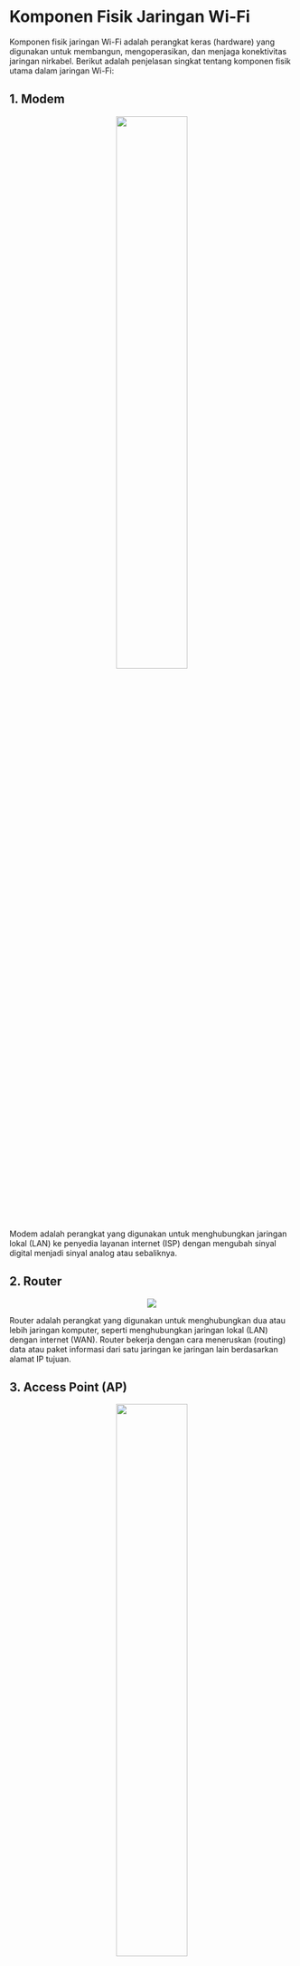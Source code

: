 # Komponen Fisik Jaringan Wi-Fi

Komponen fisik jaringan Wi-Fi adalah perangkat keras (hardware) yang digunakan untuk membangun, mengoperasikan, dan menjaga konektivitas jaringan nirkabel. Berikut adalah penjelasan singkat tentang komponen fisik utama dalam jaringan Wi-Fi:

## 1. Modem

<div align="center">
  <img src="https://github.com/fixploit03/Pentest-WiFi/blob/main/docs/Komponen%20Fisik%20Jaringan%20Wi-Fi/img/modem.webp" width="50%" />
</div>

Modem adalah perangkat yang digunakan untuk menghubungkan jaringan lokal (LAN) ke penyedia layanan internet (ISP) dengan mengubah sinyal digital menjadi sinyal analog atau sebaliknya.

## 2. Router

<div align="center">
  <img src="https://github.com/fixploit03/Pentest-WiFi/blob/main/docs/Komponen%20Fisik%20Jaringan%20Wi-Fi/img/router.jpg width="50%" />
</div>

Router adalah perangkat yang digunakan untuk menghubungkan dua atau lebih jaringan komputer, seperti menghubungkan jaringan lokal (LAN) dengan internet (WAN). Router bekerja dengan cara meneruskan (routing) data atau paket informasi dari satu jaringan ke jaringan lain berdasarkan alamat IP tujuan.

## 3. Access Point (AP)

<div align="center">
  <img src="https://github.com/fixploit03/Pentest-WiFi/blob/main/docs/Komponen%20Fisik%20Jaringan%20Wi-Fi/img/ap.jpg" width="50%" />
</div>

Access Point (AP) adalah perangkat yang memungkinkan perangkat nirkabel, seperti laptop, ponsel, atau tablet, untuk terhubung ke jaringan komputer, biasanya melalui Wi-Fi. Access Point berfungsi sebagai titik akses yang menghubungkan perangkat nirkabel ke jaringan kabel (seperti jaringan lokal/LAN) atau ke router untuk akses internet.

## 4. Client/Station (STA)

<div align="center">
  <img src="https://github.com/fixploit03/Pentest-WiFi/blob/main/docs/Komponen%20Fisik%20Jaringan%20Wi-Fi/img/client.jpeg" width="50%" />
</div>

Client atau Station adalah perangkat yang terhubung ke jaringan nirkabel melalui Access Point (AP) untuk mengakses layanan jaringan, seperti internet atau sumber daya lokal. STA biasanya adalah perangkat pengguna akhir seperti ponsel, laptop, tablet, atau perangkat IoT yang mendukung Wi-Fi.

## 5. Antena

<div align="center">
  <img src="https://github.com/fixploit03/Pentest-WiFi/blob/main/docs/Komponen%20Fisik%20Jaringan%20Wi-Fi/img/client.jpeg" width="50%">
</div>

Antena adalah perangkat yang digunakan untuk memancarkan dan menerima sinyal radio dalam jaringan Wi-Fi.

## 6. Repeater/Extender

<div align="center">
  <img src="https://github.com/fixploit03/Pentest-WiFi/blob/main/docs/Komponen%20Fisik%20Jaringan%20Wi-Fi/img/repeater.jpeg" width="50%">
</div>

Repeater atau Extender adalah perangkat yang digunakan untuk memperluas jangkauan sinyal Wi-Fi dengan menerima dan memancarkan ulang sinyal dari Access Point (AP) atau router.

## 7. Switch/Hub

<div align="center">
  <img src="https://github.com/fixploit03/Pentest-WiFi/blob/main/docs/Komponen%20Fisik%20Jaringan%20Wi-Fi/img/switch.jpg" width="50%">
</div>

Switch atau Hub adalah perangkat yang digunakan untuk menghubungkan beberapa perangkat dalam jaringan kabel, seperti komputer, Access Point (AP), atau router.

